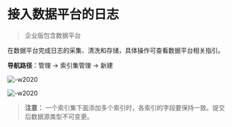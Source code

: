 # 接入数据平台的日志

> 企业版包含数据平台

在数据平台完成日志的采集、清洗和存储，具体操作可查看数据平台相关指引。

**导航路径**：管理  →  索引集管理  →  新建

![-w2020](../media/2019-12-13-17-20-24.jpg)

![-w2020](../media/2019-12-13-17-22-43.jpg)

> **注意：** 一个索引集下面添加多个索引时，各索引的字段要保持一致。提交后数据源类型不可变更。
